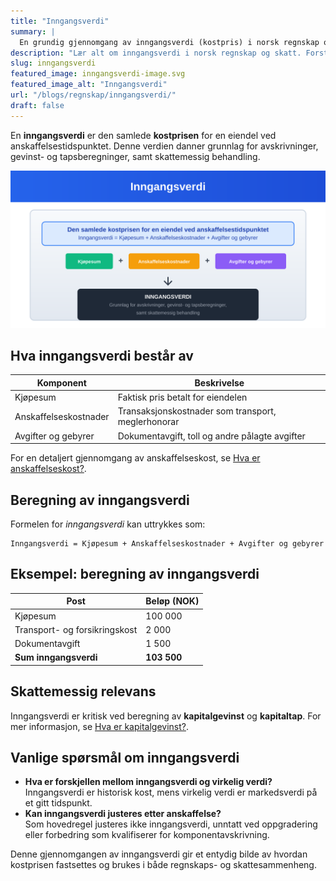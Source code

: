 ```yaml
---
title: "Inngangsverdi"
summary: |
  En grundig gjennomgang av inngangsverdi (kostpris) i norsk regnskap og skatt. Artikkelen beskriver komponenter, beregningsmetode, eksempler og skattemessig bruk av inngangsverdi.
description: "Lær alt om inngangsverdi i norsk regnskap og skatt. Forstå hvordan du beregner inngangsverdi for eiendeler og dens betydning for gevinstberegning og avskrivninger."
slug: inngangsverdi
featured_image: inngangsverdi-image.svg
featured_image_alt: "Inngangsverdi"
url: "/blogs/regnskap/inngangsverdi/"
draft: false
---
```


En **inngangsverdi** er den samlede **kostprisen** for en eiendel ved anskaffelsestidspunktet. Denne verdien danner grunnlag for avskrivninger, gevinst- og tapsberegninger, samt skattemessig behandling.

![Inngangsverdi](inngangsverdi-image.svg)

## Hva inngangsverdi består av

| Komponent               | Beskrivelse                                          |
| ----------------------- | ---------------------------------------------------- |
| Kjøpesum                | Faktisk pris betalt for eiendelen                    |
| Anskaffelseskostnader   | Transaksjonskostnader som transport, meglerhonorar   |
| Avgifter og gebyrer     | Dokumentavgift, toll og andre pålagte avgifter       |

For en detaljert gjennomgang av anskaffelseskost, se [Hva er anskaffelseskost?](/blogs/regnskap/hva-er-anskaffelseskost "Hva er Anskaffelseskost? Beregning, Komponenter og Regnskapsføring").

## Beregning av inngangsverdi

Formelen for *inngangsverdi* kan uttrykkes som:

```text
Inngangsverdi = Kjøpesum + Anskaffelseskostnader + Avgifter og gebyrer
```

## Eksempel: beregning av inngangsverdi

| Post                          | Beløp (NOK) |
| ----------------------------  | ----------- |
| Kjøpesum                      | 100 000     |
| Transport- og forsikringskost |   2 000     |
| Dokumentavgift                |   1 500     |
| **Sum inngangsverdi**         | **103 500** |

## Skattemessig relevans

Inngangsverdi er kritisk ved beregning av **kapitalgevinst** og **kapitaltap**. For mer informasjon, se [Hva er kapitalgevinst?](/blogs/regnskap/hva-er-kapitalgevinst "Hva er kapitalgevinst? Definisjon, Beregning og Skattebehandling").

## Vanlige spørsmål om inngangsverdi

* **Hva er forskjellen mellom inngangsverdi og virkelig verdi?**  
  Inngangsverdi er historisk kost, mens virkelig verdi er markedsverdi på et gitt tidspunkt.
* **Kan inngangsverdi justeres etter anskaffelse?**  
  Som hovedregel justeres ikke inngangsverdi, unntatt ved oppgradering eller forbedring som kvalifiserer for komponentavskrivning.

Denne gjennomgangen av inngangsverdi gir et entydig bilde av hvordan kostprisen fastsettes og brukes i både regnskaps- og skattesammenheng.
